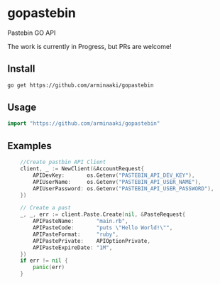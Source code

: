 # gopastebin

Pastebin GO API

The work is currently in Progress, but PRs are welcome!

## Install
```sh
go get https://github.com/arminaaki/gopastebin
```

## Usage
```go
import "https://github.com/arminaaki/gopastebin"
```

## Examples
```go
	//Create pastbin API Client
	client, _ := NewClient(&AccountRequest{
		APIDevKey:       os.Getenv("PASTEBIN_API_DEV_KEY"),
		APIUserName:     os.Getenv("PASTEBIN_API_USER_NAME"),
		APIUserPassword: os.Getenv("PASTEBIN_API_USER_PASSWORD"),
	})

	// Create a past
	_, _, err := client.Paste.Create(nil, &PasteRequest{
		APIPasteName:       "main.rb",
		APIPasteCode:       "puts \"Hello World!\"",
		APIPasteFormat:     "ruby",
		APIPastePrivate:    APIOptionPrivate,
		APIPasteExpireDate: "1M",
	})
	if err != nil {
		panic(err)
	}
```
